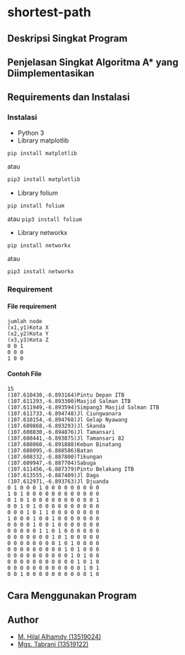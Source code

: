 # shortest-path
## Deskripsi Singkat Program
## Penjelasan Singkat Algoritma A* yang Diimplementasikan
## Requirements dan Instalasi
### Instalasi
- Python 3
- Library matplotlib 
```shell 
pip install matplotlib
``` 
atau 
```bash
pip3 install matplotlib
```
- Library folium 
```bash 
pip install folium
``` 
atau
```pip3 install folium```
- Library networkx 
```
pip install networkx
``` 
atau 
```
pip3 install networkx
```
### Requirement
#### File requirement
```
jumlah node
(x1,y1)Kota X
(x2,y2)Kota Y
(x3,y3)Kota Z
0 0 1
0 0 0
1 0 0
```
#### Contoh File
```
15
(107.610430,-6.893164)Pintu Depan ITB
(107.611293,-6.893300)Masjid Salman ITB
(107.611949,-6.893594)Simpang3 Masjid Salman ITB
(107.611733,-6.894748)Jl Ciungwanara
(107.610154,-6.894768)Jl Gelap Nyawang
(107.609868,-6.893293)Jl Skanda
(107.608830,-6.894876)Jl Tamansari
(107.608441,-6.893875)Jl Tamansari 82
(107.608060,-6.891888)Kebun Binatang
(107.608095,-6.888586)Batan
(107.608332,-6.887800)Tikungan
(107.609947,-6.887704)Sabuga
(107.611456,-6.887379)Pintu Belakang ITB
(107.613555,-6.887409)Jl Dago
(107.612971,-6.893763)Jl Djuanda
0 1 0 0 0 1 0 0 0 0 0 0 0 0 0
1 0 1 0 0 0 0 0 0 0 0 0 0 0 0
0 1 0 1 0 0 0 0 0 0 0 0 0 0 1
0 0 1 0 1 0 0 0 0 0 0 0 0 0 0
0 0 0 1 0 1 1 0 0 0 0 0 0 0 0
1 0 0 0 1 0 0 1 0 0 0 0 0 0 0
0 0 0 0 1 0 0 1 0 0 0 0 0 0 0
0 0 0 0 0 1 1 0 1 0 0 0 0 0 0
0 0 0 0 0 0 0 1 0 1 0 0 0 0 0
0 0 0 0 0 0 0 0 1 0 1 0 0 0 0
0 0 0 0 0 0 0 0 0 1 0 1 0 0 0
0 0 0 0 0 0 0 0 0 0 1 0 1 0 0
0 0 0 0 0 0 0 0 0 0 0 1 0 1 0
0 0 0 0 0 0 0 0 0 0 0 0 1 0 1
0 0 1 0 0 0 0 0 0 0 0 0 0 1 0
```
## Cara Menggunakan Program
## Author
- [M. Hilal Alhamdy (13519024)](https://github.com/hilalhmdy)
- [Mgs. Tabrani (13519122)](https://github.com/mgstabrani)
